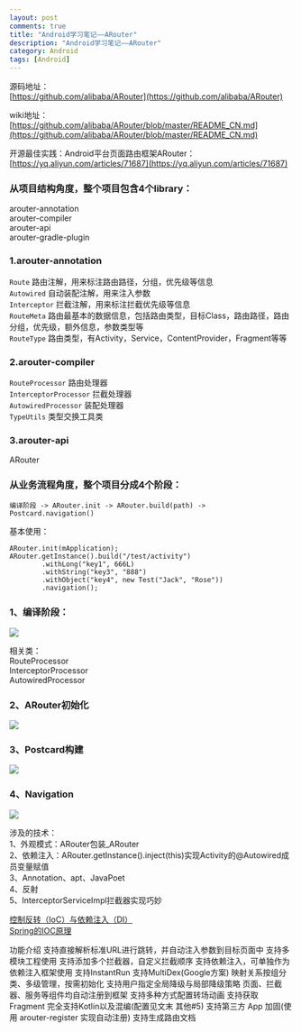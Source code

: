 ```yaml
---
layout: post
comments: true
title: "Android学习笔记——ARouter"
description: "Android学习笔记——ARouter"
category: Android
tags: [Android]
---
```


源码地址：    
[https://github.com/alibaba/ARouter](https://github.com/alibaba/ARouter)

wiki地址：    
[https://github.com/alibaba/ARouter/blob/master/README_CN.md](https://github.com/alibaba/ARouter/blob/master/README_CN.md)

开源最佳实践：Android平台页面路由框架ARouter：    
[https://yq.aliyun.com/articles/71687](https://yq.aliyun.com/articles/71687)

<!--more-->

### 从项目结构角度，整个项目包含4个library：    
arouter-annotation    
arouter-compiler    
arouter-api    
arouter-gradle-plugin    

### 1.arouter-annotation    
`Route`	        路由注解，用来标注路由路径，分组，优先级等信息    
`Autowired`	    自动装配注解，用来注入参数    
`Interceptor`	拦截注解，用来标注拦截优先级等信息    
`RouteMeta`	    路由最基本的数据信息，包括路由类型，目标Class，路由路径，路由分组，优先级，额外信息，参数类型等        
`RouteType`	    路由类型，有Activity，Service，ContentProvider，Fragment等等    

### 2.arouter-compiler    

`RouteProcessor`	    路由处理器    
`InterceptorProcessor`	拦截处理器    
`AutowiredProcessor`	装配处理器    
`TypeUtils`	            类型交换工具类    

### 3.arouter-api    

ARouter

### 从业务流程角度，整个项目分成4个阶段：    

`编译阶段 -> ARouter.init -> ARouter.build(path) -> Postcard.navigation()`

基本使用：    

    ARouter.init(mApplication);
    ARouter.getInstance().build("/test/activity")
			.withLong("key1", 666L)
			.withString("key3", "888")
			.withObject("key4", new Test("Jack", "Rose"))
			.navigation();


### 1、编译阶段：    

![](/image/2018-11-01-arouter/ARouter-compiler.png)  

相关类：    
RouteProcessor    
InterceptorProcessor    
AutowiredProcessor    

### 2、ARouter初始化

![](/image/2018-11-01-arouter/ARouter-init.png)  

### 3、Postcard构建

![](/image/2018-11-01-arouter/ARouter-build.png)  

### 4、Navigation

![](/image/2018-11-01-arouter/ARouter-navigation.png)  


涉及的技术：    
1、外观模式：ARouter包装_ARouter      
2、依赖注入：ARouter.getInstance().inject(this)实现Activity的@Autowired成员变量赋值    
3、Annotation、apt、JavaPoet    
4、反射    
5、InterceptorServiceImpl拦截器实现巧妙    


[控制反转（IoC）与依赖注入（DI）](http://blog.xiaohansong.com/2015/10/21/IoC-and-DI/)    
[Spring的IOC原理](http://www.importnew.com/14751.html)    

功能介绍
支持直接解析标准URL进行跳转，并自动注入参数到目标页面中
支持多模块工程使用
支持添加多个拦截器，自定义拦截顺序
支持依赖注入，可单独作为依赖注入框架使用
支持InstantRun
支持MultiDex(Google方案)
映射关系按组分类、多级管理，按需初始化
支持用户指定全局降级与局部降级策略
页面、拦截器、服务等组件均自动注册到框架
支持多种方式配置转场动画
支持获取Fragment
完全支持Kotlin以及混编(配置见文末 其他#5)
支持第三方 App 加固(使用 arouter-register 实现自动注册)
支持生成路由文档
